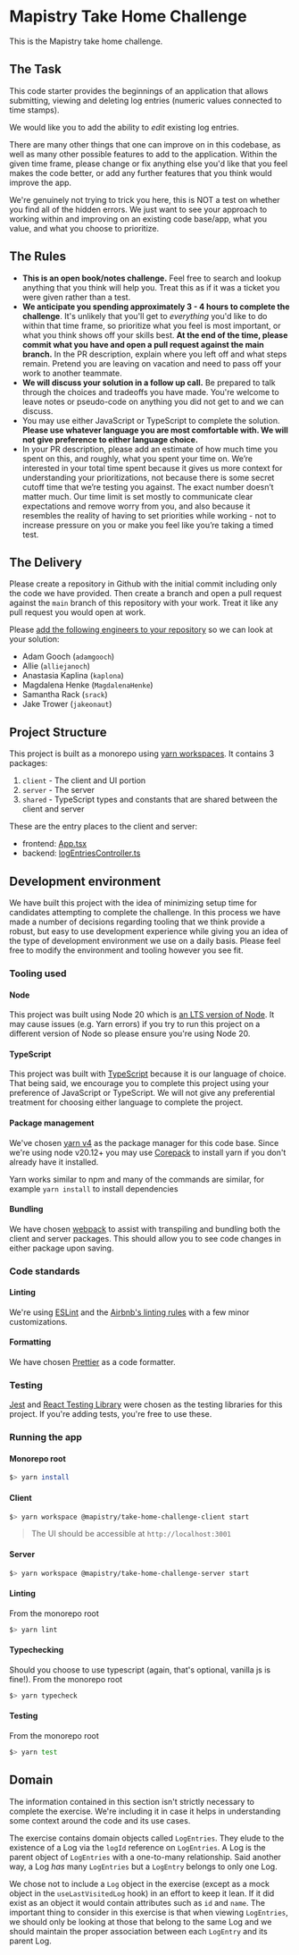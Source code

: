 # Mapistry Take Home Challenge

This is the Mapistry take home challenge.

## The Task

This code starter provides the beginnings of an application that allows submitting, viewing and deleting log entries (numeric values connected to time stamps).

We would like you to add the ability to _edit_ existing log entries.

There are many other things that one can improve on in this codebase, as well as many other possible features to add to the application. Within the given time frame, please change or fix anything else you'd like that you feel makes the code better, or add any further features that you think would improve the app.

We're genuinely not trying to trick you here, this is NOT a test on whether you find all of the hidden errors. We just want to see your approach to working within and improving on an existing code base/app, what you value, and what you choose to prioritize.

## The Rules

- **This is an open book/notes challenge.** Feel free to search and lookup anything that you think will help you. Treat this as if it was a ticket you were given rather than a test.
- **We anticipate you spending approximately 3 - 4 hours to complete the challenge**. It's unlikely that you'll get to _everything_ you'd like to do within that time frame, so prioritize what you feel is most important, or what you think shows off your skills best. **At the end of the time, please commit what you have and open a pull request against the main branch.** In the PR description, explain where you left off and what steps remain. Pretend you are leaving on vacation and need to pass off your work to another teammate.
- **We will discuss your solution in a follow up call.** Be prepared to talk through the choices and tradeoffs you have made. You're welcome to leave notes or pseudo-code on anything you did not get to and we can discuss.
- You may use either JavaScript or TypeScript to complete the solution. **Please use whatever language you are most comfortable with. We will not give preference to either language choice.**
- In your PR description, please add an estimate of how much time you spent on this, and roughly, what you spent your time on. We’re interested in your total time spent because it gives us more context for understanding your prioritizations, not because there is some secret cutoff time that we’re testing you against. The exact number doesn’t matter much. Our time limit is set mostly to communicate clear expectations and remove worry from you, and also because it resembles the reality of having to set priorities while working - not to increase pressure on you or make you feel like you’re taking a timed test.

## The Delivery

Please create a repository in Github with the initial commit including only the code we have provided. Then create a branch and open a pull request against the `main` branch of this repository with your work. Treat it like any pull request you would open at work.

Please [add the following engineers to your repository](https://docs.github.com/en/account-and-profile/setting-up-and-managing-your-personal-account-on-github/managing-access-to-your-personal-repositories/inviting-collaborators-to-a-personal-repository#inviting-a-collaborator-to-a-personal-repository) so we can look at your solution:

- Adam Gooch (`adamgooch`)
- Allie (`alliejanoch`)
- Anastasia Kaplina (`kaplona`)
- Magdalena Henke (`MagdalenaHenke`)
- Samantha Rack (`srack`)
- Jake Trower (`jakeonaut`)

## Project Structure

This project is built as a monorepo using [yarn workspaces](https://yarnpkg.com/features/workspaces). It contains 3 packages:

1. `client` - The client and UI portion
1. `server` - The server
1. `shared` - TypeScript types and constants that are shared between the client and server

These are the entry places to the client and server:

- frontend: [App.tsx](./packages/client/src/components/App.tsx)
- backend: [logEntriesController.ts](./packages/server/src/presentation/controllers/logEntriesController.ts)

## Development environment

We have built this project with the idea of minimizing setup time for candidates attempting to complete the challenge. In this process we have made a number of decisions regarding tooling that we think provide a robust, but easy to use development experience while giving you an idea of the type of development environment we use on a daily basis. Please feel free to modify the environment and tooling however you see fit.

### Tooling used

#### Node

This project was built using Node 20 which is [an LTS version of Node](https://nodejs.org/en/about/releases/). It may cause issues (e.g. Yarn errors) if you try to run this project on a different version of Node so please ensure you're using Node 20.

#### TypeScript

This project was built with [TypeScript](https://www.typescriptlang.org/docs/handbook/intro.html) because it is our language of choice. That being said, we encourage you to complete this project using your preference of JavaScript or TypeScript. We will not give any preferential treatment for choosing either language to complete the project.

#### Package management

We've chosen [yarn v4](https://yarnpkg.com/getting-started/usage) as the package manager for this code base. Since we're using node v20.12+ you may use [Corepack](https://yarnpkg.com/getting-started/install) to install yarn if you don't already have it installed.

Yarn works similar to npm and many of the commands are similar, for example `yarn install` to install dependencies

#### Bundling

We have chosen [webpack](https://webpack.js.org/concepts/) to assist with transpiling and bundling both the client and server packages. This should allow you to see code changes in either package upon saving.

### Code standards

#### Linting

We're using [ESLint](https://eslint.org/docs/user-guide/getting-started) and the [Airbnb's linting rules](https://www.npmjs.com/package/eslint-config-airbnb) with a few minor customizations.

#### Formatting

We have chosen [Prettier](https://prettier.io/docs/en/index.html) as a code formatter.

### Testing

[Jest](https://jestjs.io/docs/getting-started) and [React Testing Library](https://testing-library.com/docs/react-testing-library/intro/) were chosen as the testing libraries for this project. If you're adding tests, you're free to use these.

### Running the app

#### Monorepo root

```sh
$> yarn install
```

#### Client

```sh
$> yarn workspace @mapistry/take-home-challenge-client start
```

> The UI should be accessible at `http://localhost:3001`

#### Server

```sh
$> yarn workspace @mapistry/take-home-challenge-server start
```

#### Linting

From the monorepo root

```sh
$> yarn lint
```

#### Typechecking

Should you choose to use typescript (again, that's optional, vanilla js is fine!). From the monorepo root

```sh
$> yarn typecheck
```

#### Testing

From the monorepo root

```sh
$> yarn test
```

## Domain

The information contained in this section isn't strictly necessary to complete the exercise. We're including it in case it helps in understanding some context around the code and its use cases.

The exercise contains domain objects called `LogEntries`. They elude to the existence of a Log via the `logId` reference on `LogEntries`. A Log is the parent object of `LogEntries` with a one-to-many relationship. Said another way, a Log _has_ many `LogEntries` but a `LogEntry` belongs to only one Log.

We chose not to include a `Log` object in the exercise (except as a mock object in the `useLastVisitedLog` hook) in an effort to keep it lean. If it did exist as an object it would contain attributes such as `id` and `name`. The important thing to consider in this exercise is that when viewing `LogEntries`, we should only be looking at those that belong to the same Log and we should maintain the proper association between each `LogEntry` and its parent Log.
